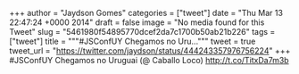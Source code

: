 
+++
author = "Jaydson Gomes"
categories = ["tweet"]
date = "Thu Mar 13 22:47:24 +0000 2014"
draft = false
image = "No media found for this Tweet"
slug = "5461980f54895770dcef2da7c1700b50ab21b226"
tags = ["tweet"]
title = """#JSConfUY Chegamos no Uru..."""
tweet = true
tweet_url = "https://twitter.com/jaydson/status/444243357976756224"
+++
#JSConfUY Chegamos no Uruguai (@ Caballo Loco) http://t.co/TitxDa7m3b
